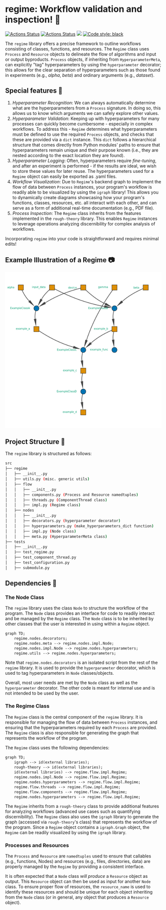 # regime: Workflow validation and inspection! :mag_right:
<a href="https://github.com/johnHostetter/regime/actions"><img alt="Actions Status" src="https://github.com/Hostetter-Lab/PySoft/workflows/Test/badge.svg"></a>
<a href="https://github.com/johnHostetter/regime/actions"><img alt="Actions Status" src="https://github.com/Hostetter-Lab/PySoft/workflows/Pylint/badge.svg"></a>
<a href="https://codecov.io/github/johnHostetter/regime"><img src="https://codecov.io/github/johnHostetter/regime/branch/main/graph/badge.svg?token=N02Z5Q7MX7"/></a>
<a href="https://github.com/psf/regime"><img alt="Code style: black" src="https://img.shields.io/badge/code%20style-black-000000.svg"></a>
 
The `regime` library offers a precise framework to outline workflows consisting of classes, functions, and resources. The `Regime` class uses `Process` and `Resource` objects to delineate the flow of algorithms and input or output byproducts. `Process` objects, if inheriting from `HyperparameterMeta`, can explicitly "tag" hyperparameters by using the `hyperparameter` decorator; this allows for the clear separation of hyperparameters such as those found in experiments (e.g., _alpha_, _beta_) and ordinary arguments (e.g., _dataset_). 

## Special features :high_brightness:
1. *Hyperparameter Recognition*: We can always automatically determine what are the hyperparameters from a `Process` signature. In doing so, this allows us to know which arguments we can safely explore other values.
2. *Hyperparameter Validation*: Keeping up with hyperparameters for many processes can quickly become cumbersome - especially in complex workflows. To address this - `Regime` determines what hyperparameters must be defined to use the required `Process` objects, and checks that these are provided via a `dict` instance. This `dict` follows a hierarchical structure that comes directly from Python modules' paths to ensure that hyperparameters remain unique and their purpose known (i.e., they are nested according to the exact location they are found).
3. *Hyperparameter Logging*: Often, hyperparameters require _fine-tuning_, and after an experiment is performed - if the results are ideal, we wish to store these values for later reuse. The hyperparameters used for a `Regime` object can easily be exported as .yaml files.
4. *Workflow Visualization*: Due to `Regime`'s backend graph to implement the flow of data between `Process` instances, your program's workflow is readily able to be visualized by using the `igraph` library! This allows you to dynamically create diagrams showcasing how your program's functions, classes, resources, etc. all interact with each other, and can serve as a form of additional real-time documentation (e.g., PDF file).
5. *Process Inspection*: The `Regime` class inherits from the features implemented in the `rough-theory` library. This enables `Regime` instances to leverage operations analyzing discernibility for complex analysis of workflows.

Incorporating `regime` into your code is straightforward and requires minimal edits! 

## Example Illustration of a Regime :camera:
![An example PNG of a Regime workflow.](https://github.com/johnHostetter/regime/blob/main/examples/test_regime.png)

## Project Structure :file_folder:
The `regime` library is structured as follows:
```bash
src
├── regime
│   ├── __init__.py
│   ├── utils.py (misc. generic utils)
│   ├── flow
│   │   ├── __init__.py
│   │   ├── components.py (Process and Resource namedtuples)
│   │   ├── threads.py (ComponentThread class)
│   │   ├── impl.py (Regime class)
│   ├── nodes
│   │   ├── __init__.py
│   │   ├── decorators.py (hyperparameter decorator)
│   │   ├── hyperparameters.py (make_hyperparameters_dict function)
│   │   ├── impl.py (Node class)
│   │   ├── meta.py (HyperparameterMeta class)
├── tests
│   ├── __init__.py
│   ├── test_regime.py
│   ├── test_component_thread.py
│   ├── test_configuration.py
│   ├── submodule.py
```
## Dependencies :link:
### The Node Class
The `regime` library uses the class `Node` to structure the workflow of the program. The `Node` 
class provides an interface for code to readily interact and be managed by the `Regime` class. The 
`Node` class is to be inherited by other classes that the user is interested in using within a 
`Regime` object.
```mermaid
graph TD;
    regime.nodes.decorators;
    regime.nodes.meta --> regime.nodes.impl.Node;
    regime.nodes.impl.Node --> regime.nodes.hyperparameters;
    regime.utils --> regime.nodes.hyperparameters;
```
Note that `regime.nodes.decorators` is an isolated script from the rest of the `regime` library. It 
is used to provide the `hyperparameter` decorator, which is used to tag hyperparameters in `Node` 
classes/objects.

Overall, most user needs are met by the `Node` class as well as the `hyperparameter` decorator. The 
other code is meant for internal use and is not intended to be used by the user.

### The Regime Class
The `Regime` class is the central component of the `regime` library. It is responsible for managing 
the flow of data between `Process` instances, and ensuring that the hyperparameters required by 
each `Process` are provided. The `Regime` class is also responsible for generating the graph that 
represents the workflow of the program. 

The `Regime` class uses the following dependencies:
```mermaid
graph TD;
    igraph --> id(external libraries);
    rough-theory --> id(external libraries);
    id(external libraries) --> regime.flow.impl.Regime;
    regime.nodes.impl.Node --> regime.flow.impl.Regime;
    regime.nodes.hyperparameters --> regime.flow.impl.Regime;
    regime.flow.threads --> regime.flow.impl.Regime;
    regime.flow.components --> regime.flow.impl.Regime;
    regime.nodes.hyperparameters --> regime.flow.impl.Regime;
```
The `Regime` inherits from a `rough-theory` class to provide additional features for analyzing 
workflows (advanced use cases such as quantifying discernibility). The `Regime` class also uses 
the `igraph` library to generate the graph (accessed via `rough-theory`'s class) that represents 
the workflow of the program. Since a `Regime` object contains a `igraph.Graph` object, the `Regime`
can be readily visualized by using the `igraph` library.

### Processes and Resources
The `Process` and `Resource` are `namedtuples` used to ensure that callables 
(e.g., functions, Nodes) and resources (e.g., files, directories, data) are properly managed by the
`Regime` by providing a consistent interface.

It is often expected that a `Node` class _will produce_ a `Resource` object as output. This
`Resource` object can then be used as input for another `Node` class. To ensure proper flow of 
resources, the `resource_name` is used to identify these resources and should be unique for each 
object inheriting from the `Node` class (or in general, any object that produces a `Resource` 
object).
